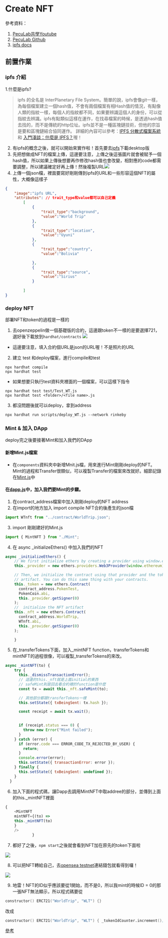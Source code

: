 # Create NFT

參考資料：
1. [PecuLab共學Youtube](https://youtu.be/StJ_gqnb-ms)
2. [PecuLab Github](https://github.com/pecu/PecuLab4SEP)
3. [ipfs docs](https://docs.ipfs.tech/)


## 前置作業
### ipfs 介紹
1.什麼是ipfs? 
> ipfs 的全名是 InterPlanetary File System。簡單的說，ipfs會像git一樣，為每個檔案建立一個hash值，不會有兩個檔案有相Hash值的情況，有點像人類的指紋一樣，每個人的指紋都不同，如果要辨識這個人的身份，可以從指紋去辨識。ipfs有點類似這樣在運作，在找尋檔案的時候，是透過hash值去找的，而不是傳統的http位址。ipfs並不是一種區塊鏈技術，但他的宗旨是要和區塊鏈結合協同運作。
詳細的內容可以參考：[IPFS 分散式檔案系統](https://www.samsonhoi.com/689/blockchain-ipfs-intro) 和 [入門淺談：什麼是 IPFS？](https://blockcast.it/2019/10/16/let-me-tell-you-what-is-ipfs/)喔！

2. 有ipfs的概念之後，就可以開始來實作啦！首先要去[ipfs](https://ipfs.tech/)下載desktop版
3. 先把想做成NFT的檔案上傳，這邊要注意，上傳之後這張圖片就會被賦予一個hash值，所以如果上傳後想要再作修改hash值也會改變，相對應的code都需要調整，所以建議確定好再上傳！然後複製URL![](images/ipfs_share.png)
4. 上傳一個json檔，裡面要寫好剛剛傳到ipfs的URL和一些形容這個NFT的屬性，大概像這樣子
```json
{ 
    "image":"ipfs URL",
    "attributes": // trait_type和value都可以自己定義
        [
            {
                "trait_type":"background", 
                "value":"World Trip"
            },
            {
                "trait_type":"location",
                "value":"Uyuni"
            },
            {
                "trait_type":"country",
                "value":"Bolivia"

            },
            {
                "trait_type":"source",
                "value":"Sirius"
            }
            
        ]
}
```

### deploy NFT

部署NFT和token的過程是一樣的
1. 去openzeppelin做一個基礎版的合約，這邊跟token不一樣的是要選擇721，選好後下載放到`hardhat/contracts`
![](images/openzepplin_721.png)
* 這邊要注意，填入合約個URL是json的URL喔！不是照片的URL
2. 建立 test 和deploy檔案，進行compile和test

```
npx hardhat compile
npx hardhat test
``` 
* 如果想要只執行test資料夾裡面的一個檔案，可以這樣下指令
```
npx hardhat test test/Test_WT.js
npx hardhat test <folder>/<file name>.js
```
3. 都沒問題後就可以deploy，拿到address
```
npx hardhat run scripts/deploy_WT.js --network rinkeby
```

### Mint & 加入 DApp

deploy完之後要接著Mint和加入我們的DApp

#### 新增Mint.js檔案
* 在`components`資料夾中新增Mnit.js檔，用來進行Mint剛剛deploy的NFT。Mint的過程和Transfer很類似，可以複製Transfer的檔案來改就好。細節記錄在[Mint.js](hardhat/frontend/src/components/Mint.js)中

#### 在[dapp.js](hardhat/frontend/src/components/Dapp.js)中，加入我們要Mint的步驟。
1. 在contract_address檔案中加入剛剛deploy的NFT address
2. 在import的地方加入 import compile NFT合約後產生的json檔
```javascript
import WTnft from "../contract/WorldTrip.json";
```
3. import 剛剛建好的Mint.js
```javascript
import { MintNFT } from "./Mint";
```
4. 在 async _initializeEthers() 中加入我們的NFT
```javascript
async _initializeEthers() {
    // We first initialize ethers by creating a provider using window.ethereum
    this._provider = new ethers.providers.Web3Provider(window.ethereum);

    // Then, we initialize the contract using that provider and the token's
    // artifact. You can do this same thing with your contracts.
    this._token = new ethers.Contract(
      contract_address.PokenTest,
      PokenCoin.abi,
      this._provider.getSigner(0)
    );
    //  initialize the NFT artifact
    this._nft = new ethers.Contract(
      contract_address.WorldTrip,
      WTnft.abi,
      this._provider.getSigner(0)
    );

    }
```
5. 在_transferTokens下面，加入_mintNFT function，transferTokens和mintNFT的過程很像，可以複製_transferTokens的來改。
```javascript
async _mintNFT(to) {
    try {      
      this._dismissTransactionError();
      // 這邊的this._nft就是上面initial的東西
      // safeMint則是回去看合約裡的function是什麼
      const tx = await this._nft.safeMint(to); 

      // 其他部分都跟transferTokens一樣
      this.setState({ txBeingSent: tx.hash });

      const receipt = await tx.wait();

      
      if (receipt.status === 0) {
        throw new Error("Mint failed");
      }
    } catch (error) {
      if (error.code === ERROR_CODE_TX_REJECTED_BY_USER) {
        return;
      }
      console.error(error);
      this.setState({ transactionError: error });
    } finally {
      this.setState({ txBeingSent: undefined });
    }
  }
```

6. 加入下面的程式碼，讓Dapp去調用MintNFT中取addree的部分，並傳到上面的this._mintNFT裡面
```javascript
{
    <MintNFT
    mintNFT={(to) =>
    this._mintNFT(to)
    }
    />
            }
```
7. 都好了之後，`npm start`之後就會看到NFT加在原先的token下面啦

![](images/DappwithNTF.png)

8. 可以把NFT轉給自己，去[opensea testnet](https://testnets.opensea.io/zh-CN)連結錢包就看得到囉！

![](images/opensea_testnet.png)

9. 地雷！NFT的ID似乎應該要從1開始，而不是0，所以我mint的時候ID = 0的那一張NFT無法顯示，所以程式碼要從
```s
constructor() ERC721("WorldTrip", "WLT") {}
```
改成
```s
constructor() ERC721("WorldTrip", "WLT") { _tokenIdCounter.increment(); }
```
[參考](https://ethereum.stackexchange.com/questions/126737/token-id-0-minted-error)

 

